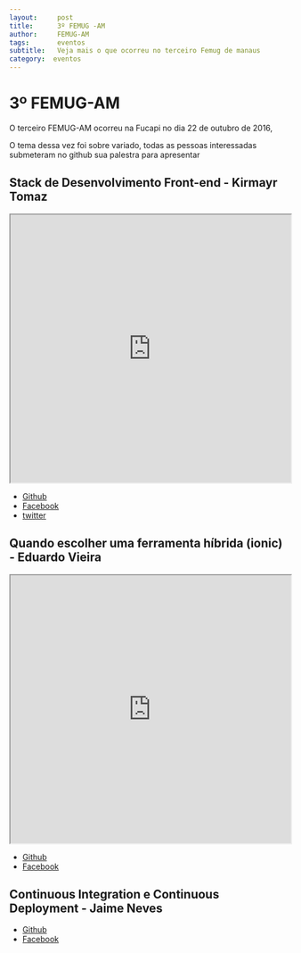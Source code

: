 ```yaml
---
layout:     post
title:      3º FEMUG -AM 
author:     FEMUG-AM
tags: 		eventos 
subtitle:  	Veja mais o que ocorreu no terceiro Femug de manaus
category:  eventos
---
```

<!-- Start Writing Below in Markdown -->

# 3º FEMUG-AM


O terceiro FEMUG-AM ocorreu na Fucapi no dia 22 de outubro de 2016,

O tema dessa vez foi sobre variado, todas as pessoas interessadas submeteram no github sua palestra para apresentar


## Stack de Desenvolvimento Front-end - Kirmayr Tomaz


<iframe src="https://drive.google.com/file/d/0B8obu33msXd_bENCclpxQ0luTFk/preview" width="100%" height="480"></iframe>



* [Github](https://github.com/kirmayrtomaz)
* [Facebook](https://www.facebook.com/kirmayr.tomaz)
* [twitter](twitter.com/kirmayrtomaz)




## Quando escolher uma ferramenta híbrida (ionic) - Eduardo Vieira

<iframe src="https://drive.google.com/file/d/0B8obu33msXd_UW5rSEFwUlBONUE/preview" width="100%" height="480"></iframe>

* [Github](https://github.com/Eduardo-Vieira)
* [Facebook](https://www.facebook.com/cedugvieira)


## Continuous Integration e Continuous Deployment - Jaime Neves


* [Github](https://github.com/dejaneves)
* [Facebook](https://www.facebook.com/jaimebneves)




